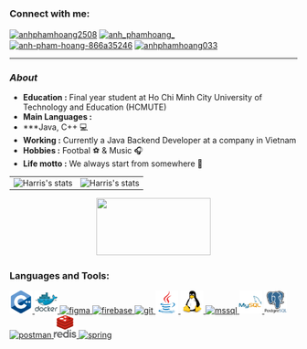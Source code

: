 <h3 align="left">Connect with me:</h3>
<p align="left">
<a href="https://fb.com/anhphamhoang2508" target="blank"><img align="center" src="https://raw.githubusercontent.com/rahuldkjain/github-profile-readme-generator/master/src/images/icons/Social/facebook.svg" alt="anhphamhoang2508" height="30" width="40" /></a>
<a href="https://instagram.com/anh_phamhoang_" target="blank"><img align="center" src="https://raw.githubusercontent.com/rahuldkjain/github-profile-readme-generator/master/src/images/icons/Social/instagram.svg" alt="anh_phamhoang_" height="30" width="40" /></a>
<a href="https://linkedin.com/in/anh-pham-hoang-866a35246" target="blank"><img align="center" src="https://raw.githubusercontent.com/rahuldkjain/github-profile-readme-generator/master/src/images/icons/Social/linked-in-alt.svg" alt="anh-pham-hoang-866a35246" height="30" width="40" /></a>
<a href="https://www.leetcode.com/anhphamhoang033" target="blank"><img align="center" src="https://raw.githubusercontent.com/rahuldkjain/github-profile-readme-generator/master/src/images/icons/Social/leet-code.svg" alt="anhphamhoang033" height="30" width="40" /></a>

</p>


---------------------------------------------------------------------------------------------------------------------------------------------------------------------------------
### <i>About</i>

-  **Education :** Final year student at Ho Chi Minh City University of Technology and Education (HCMUTE) 
-  **Main Languages :**
-  ***Java, C++ 💻
-  **Working :** Currently a Java Backend Developer at a company in Vietnam
-  **Hobbies :** Footbal ⚽ & Music :headphones:
-  **Life motto :** We always start from somewhere 🎯

<table align="center">
  <tr>
    <td>
      <img width="1000px" alt="Harris's stats" src="https://github-readme-stats.vercel.app/api?username=anhphamhoangdev&show_icons=true&border_radius=5&card_width=350px&card_height=200px">
    </td>
    <td>
      <img width="1000px" alt="Harris's stats" src="https://github-readme-stats.vercel.app/api/top-langs/?username=anhphamhoangdev&card_width=350px&layout=compact&hide=scss,javascript,css">
    </td>
  </tr>
</table>

<p align="center">
  <img width="200" height="100" src="https://math.sun.ac.za/prodinger/thanks.gif">
</p>
<h3 align="left">Languages and Tools:</h3>
<p align="left"> <a href="https://www.w3schools.com/cpp/" target="_blank" rel="noreferrer"> <img src="https://raw.githubusercontent.com/devicons/devicon/master/icons/cplusplus/cplusplus-original.svg" alt="cplusplus" width="40" height="40"/> </a> <a href="https://www.docker.com/" target="_blank" rel="noreferrer"> <img src="https://raw.githubusercontent.com/devicons/devicon/master/icons/docker/docker-original-wordmark.svg" alt="docker" width="40" height="40"/> </a> <a href="https://www.figma.com/" target="_blank" rel="noreferrer"> <img src="https://www.vectorlogo.zone/logos/figma/figma-icon.svg" alt="figma" width="40" height="40"/> </a> <a href="https://firebase.google.com/" target="_blank" rel="noreferrer"> <img src="https://www.vectorlogo.zone/logos/firebase/firebase-icon.svg" alt="firebase" width="40" height="40"/> </a> <a href="https://git-scm.com/" target="_blank" rel="noreferrer"> <img src="https://www.vectorlogo.zone/logos/git-scm/git-scm-icon.svg" alt="git" width="40" height="40"/> </a> <a href="https://www.java.com" target="_blank" rel="noreferrer"> <img src="https://raw.githubusercontent.com/devicons/devicon/master/icons/java/java-original.svg" alt="java" width="40" height="40"/> </a> <a href="https://www.linux.org/" target="_blank" rel="noreferrer"> <img src="https://raw.githubusercontent.com/devicons/devicon/master/icons/linux/linux-original.svg" alt="linux" width="40" height="40"/> </a> <a href="https://www.microsoft.com/en-us/sql-server" target="_blank" rel="noreferrer"> <img src="https://www.svgrepo.com/show/303229/microsoft-sql-server-logo.svg" alt="mssql" width="40" height="40"/> </a> <a href="https://www.mysql.com/" target="_blank" rel="noreferrer"> <img src="https://raw.githubusercontent.com/devicons/devicon/master/icons/mysql/mysql-original-wordmark.svg" alt="mysql" width="40" height="40"/> </a> <a href="https://www.postgresql.org" target="_blank" rel="noreferrer"> <img src="https://raw.githubusercontent.com/devicons/devicon/master/icons/postgresql/postgresql-original-wordmark.svg" alt="postgresql" width="40" height="40"/> </a> <a href="https://postman.com" target="_blank" rel="noreferrer"> <img src="https://www.vectorlogo.zone/logos/getpostman/getpostman-icon.svg" alt="postman" width="40" height="40"/> </a> <a href="https://redis.io" target="_blank" rel="noreferrer"> <img src="https://raw.githubusercontent.com/devicons/devicon/master/icons/redis/redis-original-wordmark.svg" alt="redis" width="40" height="40"/> </a> <a href="https://spring.io/" target="_blank" rel="noreferrer"> <img src="https://www.vectorlogo.zone/logos/springio/springio-icon.svg" alt="spring" width="40" height="40"/> </a> </p>

